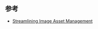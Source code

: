 ## 参考

- [Streamlining Image Asset Management](https://medium.com/flutter-community/streamlining-image-asset-management-b57b7fcb5b9d)
